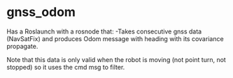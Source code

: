 # gnss_odom

Has a Roslaunch with a rosnode that:
 -Takes consecutive gnss data (NavSatFix) and produces Odom message with heading with its covariance propagate.

Note that this data is only valid when the robot is moving (not point turn, not stopped) so it uses the cmd msg to filter.

